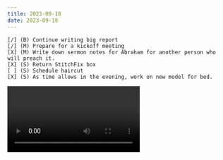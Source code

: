 ```yaml
---
title: 2023-09-18
date: 2023-09-18
---
```


```
[/] (B) Continue writing big report
[/] (M) Prepare for a kickoff meeting
[X] (M) Write down sermon notes for Abraham for another person who will preach it.
[X] (S) Return StitchFix box
[ ] (S) Schedule haircut
[X] (S) As time allows in the evening, work on new model for bed.
```

<video>
<source src="https://s3.jamwheeler.com/img/2023/trofast-bed.mp4" type="mp4" />
</video>